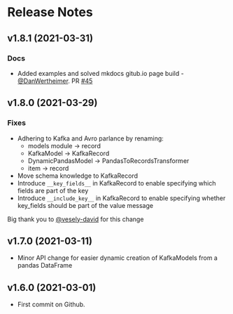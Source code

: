 # Release Notes

## v1.8.1 (2021-03-31)

### Docs

- Added examples and solved mkdocs gitub.io page build - [@DanWertheimer](https://github.com/DanWertheimer). PR [#45](https://github.com/AbsaOSS/py2k/pull/45)

## v1.8.0 (2021-03-29)

### Fixes

- Adhering to Kafka and Avro parlance by renaming:
  - models module -> record
  - KafkaModel -> KafkaRecord
  - DynamicPandasModel -> PandasToRecordsTransformer
  - item -> record
- Move schema knowledge to KafkaRecord
- Introduce `__key_fields__` in KafkaRecord to enable specifying which fields are part of the key
- Introduce `__include_key__` in KafkaRecord to enable specifying whether key_fields should be part of the value message

Big thank you to [@vesely-david](https://github.com/vesely-david) for this change

## v1.7.0 (2021-03-11)

- Minor API change for easier dynamic creation of KafkaModels from a pandas DataFrame

## v1.6.0 (2021-03-01)

- First commit on Github.
